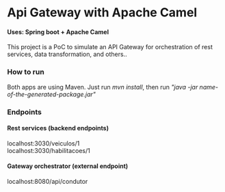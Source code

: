 # Api Gateway with Apache Camel
#### Uses: Spring boot + Apache Camel

This project is a PoC to simulate an API Gateway for orchestration of rest services, data transformation, and others..

### How to run 
Both apps are using Maven. Just run *mvn install*, then run *"java -jar name-of-the-generated-package.jar"*


### Endpoints

#### Rest services (backend endpoints)
localhost:3030/veiculos/1 <br/>
localhost:3030/habilitacoes/1


#### Gateway orchestrator (external endpoint)
localhost:8080/api/condutor


